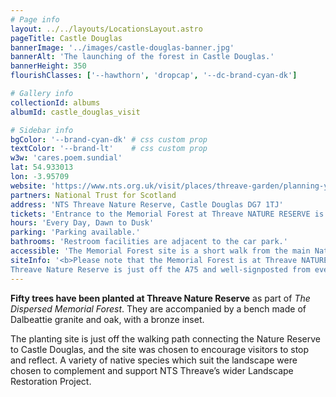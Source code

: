 ```yaml
---
# Page info
layout: ../../layouts/LocationsLayout.astro
pageTitle: Castle Douglas
bannerImage: '../images/castle-douglas-banner.jpg'
bannerAlt: 'The launching of the forest in Castle Douglas.'
bannerHeight: 350
flourishClasses: ['--hawthorn', 'dropcap', '--dc-brand-cyan-dk']

# Gallery info
collectionId: albums
albumId: castle_douglas_visit

# Sidebar info
bgColor: '--brand-cyan-dk' # css custom prop
textColor: '--brand-lt'    # css custom prop
w3w: 'cares.poem.sundial'
lat: 54.933013
lon: -3.95709
website: 'https://www.nts.org.uk/visit/places/threave-garden/planning-your-visit'
partners: National Trust for Scotland
address: 'NTS Threave Nature Reserve, Castle Douglas DG7 1TJ'
tickets: 'Entrance to the Memorial Forest at Threave NATURE RESERVE is Free.'
hours: 'Every Day, Dawn to Dusk'
parking: 'Parking available.'
bathrooms: 'Restroom facilities are adjacent to the car park.'
accessible: 'The Memorial Forest site is a short walk from the main Nature Reserve car park, visible as you arrive by car on the right hand side. From the car park, access is via a level gravel path. Please visit the <a href="https://www.nts.org.uk/visit/places/threave-garden/planning-your-visit">Threave Nature Reserve</a> website or contact them on <a href="tel:01556502575">01556 502575</a> for more information.'
siteInfo: '<b>Please note that the Memorial Forest is at Threave NATURE RESERVE, which is different from Threave GARDEN AND ESTATE. Entry to the Nature Reserve is free.</b><br/>
Threave Nature Reserve is just off the A75 and well-signposted from every direction. The road to the nature reserve is directly opposite the B736 roundabout – follow the signs for Kelton Mains or Threave Castle.'
---
```


__Fifty trees have been planted at Threave Nature Reserve__ as part of <i>The Dispersed Memorial Forest</i>. They are accompanied by a bench made of Dalbeattie granite and oak, with a bronze inset.

The planting site is just off the walking path connecting the Nature Reserve to Castle Douglas, and the site was chosen to  encourage visitors to stop and reflect. A variety of native species which suit the landscape were chosen to complement and support NTS Threave’s wider Landscape Restoration Project.

<!-- <a class="link" href='../events/castle-douglas'><b>See also: </b>Events at the Castle Douglas site.</a> -->
